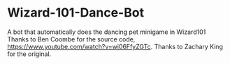 # Wizard-101-Dance-Bot
A bot that automatically does the dancing pet minigame in Wizard101
Thanks to Ben Coombe for the source code, https://www.youtube.com/watch?v=wi06FfyZGTc.
Thanks to Zachary King for the original.
